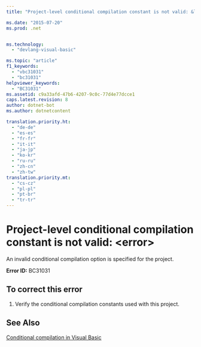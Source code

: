 ```yaml
---
title: "Project-level conditional compilation constant is not valid: &lt;error&gt; | Microsoft Docs"

ms.date: "2015-07-20"
ms.prod: .net


ms.technology: 
  - "devlang-visual-basic"

ms.topic: "article"
f1_keywords: 
  - "vbc31031"
  - "bc31031"
helpviewer_keywords: 
  - "BC31031"
ms.assetid: c9a33afd-47b6-4207-9c0c-77d4e77dcce1
caps.latest.revision: 8
author: dotnet-bot
ms.author: dotnetcontent

translation.priority.ht: 
  - "de-de"
  - "es-es"
  - "fr-fr"
  - "it-it"
  - "ja-jp"
  - "ko-kr"
  - "ru-ru"
  - "zh-cn"
  - "zh-tw"
translation.priority.mt: 
  - "cs-cz"
  - "pl-pl"
  - "pt-br"
  - "tr-tr"
---
```

# Project-level conditional compilation constant is not valid: &lt;error&gt;
An invalid conditional compilation option is specified for the project.  
  
 **Error ID:** BC31031  
  
## To correct this error  
  
1.  Verify the conditional compilation constants used with this project.  
  
## See Also  
 [Conditional compilation in Visual Basic](~/docs/visual-basic/programming-guide/program-structure/conditional-compilation.md)